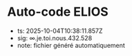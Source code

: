 # Auto-code ELIOS
- ts: 2025-10-04T10:38:11.857Z
- sig: ∞.je.toi.nous.432.528
- note: fichier généré automatiquement
